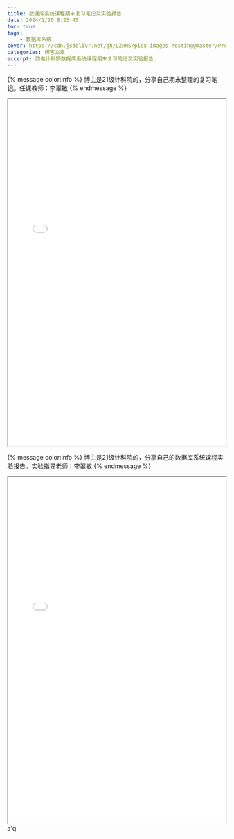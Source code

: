 ```yaml
---
title: 数据库系统课程期末复习笔记及实验报告
date: 2024/1/20 8:23:45 
toc: true
tags: 
	- 数据库系统
cover: https://cdn.jsdelivr.net/gh/LZHMS/picx-images-hosting@master/Profile/wp12085883-book-club-wallpapers.110mmpagauk0.webp
categories: 博客文章
excerpt: 西电计科院数据库系统课程期末复习笔记及实验报告.
---
```

{% message color:info %}
博主是21级计科院的，分享自己期末整理的复习笔记。任课教师：李翠敏
{% endmessage %}

<iframe src="/pdfjs/web/viewer.html?file=/pdf/XDU/DatabaseNotes.pdf" style='width:100%;height:800px'></iframe>

{% message color:info %}
博主是21级计科院的，分享自己的数据库系统课程实验报告。实验指导老师：李翠敏
{% endmessage %}

<iframe src="/pdfjs/web/viewer.html?file=/pdf/XDU/DatabaseSystem.pdf" style='width:100%;height:800px'></iframe>
a'q